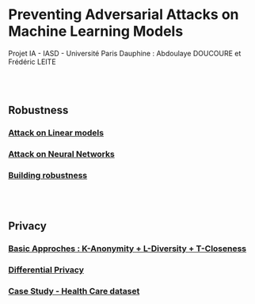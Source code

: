 # Preventing Adversarial Attacks on Machine Learning Models
Projet IA - IASD - Université Paris Dauphine : Abdoulaye DOUCOURE et Frédéric LEITE

<br>
<br>

## Robustness
### [Attack on Linear models](https://neohack22.github.io/iasd.github.io/ROBUST_presentation_1.slides.html#/)
### [Attack on Neural Networks](https://neohack22.github.io/iasd.github.io/ROBUST_presentation_2.slides.html)
### [Building robustness](https://neohack22.github.io/iasd.github.io/ROBUST_presentation_3.slides.html)

<br>
<br>

## Privacy
### [Basic Approches : K-Anonymity + L-Diversity + T-Closeness](https://neohack22.github.io/iasd.github.io//PRIVACY_Notebook_4_Basic_Approaches_kAnonymity_lDiversity_tCloseness.slides.html)
### [Differential Privacy](https://neohack22.github.io/iasd.github.io/PRIVACY_Notebook_5_Differential_Privacy.slides.html)
### [Case Study - Health Care dataset](https://neohack22.github.io/iasd.github.io/PRIVACY_presentation_6_Case_Study.slides.html)
